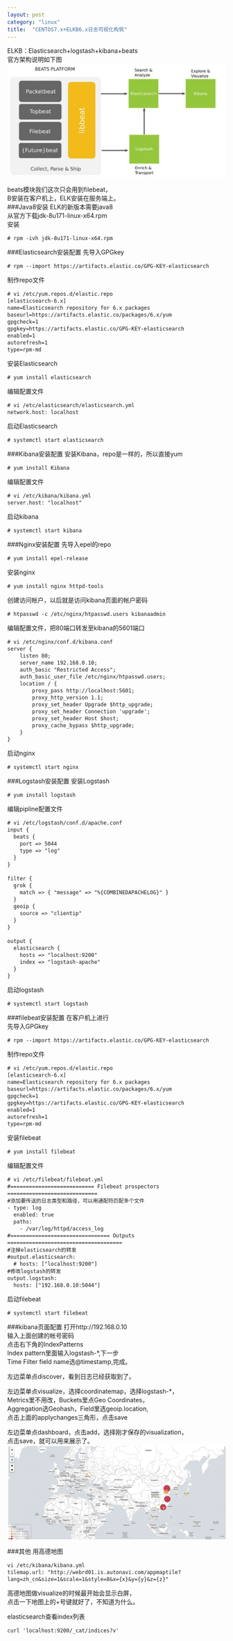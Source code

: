 ```yaml
---
layout: post
category: "linux"
title:  "CENTOS7.x+ELKB6.x日志可视化构筑"
---
```


ELKB：Elasticsearch+logstash+kibana+beats  
官方架构说明如下图  
![](../assets/elkb.jpg)  

beats模块我们这次只会用到filebeat，  
B安装在客户机上，ELK安装在服务端上。  
###Java8安装
ELK的新版本需要java8  
从官方下载jdk-8u171-linux-x64.rpm  
安装
```
# rpm -ivh jdk-8u171-linux-x64.rpm 
```

<!-- more -->

###Elasticsearch安装配置
先导入GPGkey  
```
# rpm --import https://artifacts.elastic.co/GPG-KEY-elasticsearch
```
制作repo文件  
```
# vi /etc/yum.repos.d/elastic.repo
[elasticsearch-6.x]
name=Elasticsearch repository for 6.x packages
baseurl=https://artifacts.elastic.co/packages/6.x/yum
gpgcheck=1
gpgkey=https://artifacts.elastic.co/GPG-KEY-elasticsearch
enabled=1
autorefresh=1
type=rpm-md
```
安装Elasticsearch
```
# yum install elasticsearch
```
编辑配置文件
```
# vi /etc/elasticsearch/elasticsearch.yml
network.host: localhost
```
启动Elasticsearch
```
# systemctl start elasticsearch
```

###Kibana安装配置
安装Kibana，repo是一样的，所以直接yum
```
# yum install Kibana
```
编辑配置文件
```
# vi /etc/kibana/kibana.yml
server.host: "localhost"
```
启动kibana
```
# systemctl start kibana
```

###Nginx安装配置
先导入epel的repo
```
# yum install epel-release
```
安装nginx
```
# yum install nginx httpd-tools
```
创建访问帐户，以后就是访问kibana页面的帐户密码
```
# htpasswd -c /etc/nginx/htpasswd.users kibanaadmin
```
编辑配置文件，把80端口转发至kibana的5601端口
```
# vi /etc/nginx/conf.d/kibana.conf
server {
    listen 80;
    server_name 192.168.0.10;
    auth_basic "Restricted Access";
    auth_basic_user_file /etc/nginx/htpasswd.users;
    location / {
        proxy_pass http://localhost:5601;
        proxy_http_version 1.1;
        proxy_set_header Upgrade $http_upgrade;
        proxy_set_header Connection 'upgrade';
        proxy_set_header Host $host;
        proxy_cache_bypass $http_upgrade;        
    }
}
```
启动nginx
```
# systemctl start nginx
```


###Logstash安装配置
安装Logstash
```
# yum install logstash
```
编辑pipline配置文件
```
# vi /etc/logstash/conf.d/apache.conf
input {
  beats {
    port => 5044
    type => "log"
  }
}

filter {
  grok {
    match => { "message" => "%{COMBINEDAPACHELOG}" }
  }
  geoip {
    source => "clientip"
  }
}

output {
  elasticsearch {
    hosts => "localhost:9200"
    index => "logstash-apache"
  }
}
```
启动logstash
```
# systemctl start logstash
```

###filebeat安装配置
在客户机上进行  
先导入GPGkey  
```
# rpm --import https://artifacts.elastic.co/GPG-KEY-elasticsearch
```
制作repo文件  
```
# vi /etc/yum.repos.d/elastic.repo
[elasticsearch-6.x]
name=Elasticsearch repository for 6.x packages
baseurl=https://artifacts.elastic.co/packages/6.x/yum
gpgcheck=1
gpgkey=https://artifacts.elastic.co/GPG-KEY-elasticsearch
enabled=1
autorefresh=1
type=rpm-md
```
安装filebeat
```
# yum install filebeat
```
编辑配置文件
```
# vi /etc/filebeat/filebeat.yml
#=========================== Filebeat prospectors =============================
#添加要传送的日志类型和路径，可以用通配符匹配多个文件
- type: log
  enabled: true 
  paths:
    - /var/log/httpd/access_log
#================================ Outputs =====================================
#注掉elasticsearch的转发
#output.elasticsearch:
  # hosts: ["localhost:9200"]
#修改logstash的转发
output.logstash:
  hosts: ["192.168.0.10:5044"]
```
启动filebeat
```
# systemctl start filebeat
```

###kibana页面配置
打开http://192.168.0.10  
输入上面创建的帐号密码  
点击右下角的IndexPatterns  
Index pattern里面输入logstash-*,下一步  
Time Filter field name选@timestamp,完成。  

左边菜单点discover，看到日志已经获取到了。  

左边菜单点visualize，选择coordinatemap，选择logstash-*，  
Metrics里不用改，Buckets里点Geo Coordinates，  
Aggregation选Geohash，Field里选geoip.location,  
点击上面的applychanges三角形，点击save  

左边菜单点dashboard，点击add，选择刚才保存的visualization，  
点击save，就可以用来展示了。  
![](../assets/dashboard.jpg) 

###其他
用高德地图
```
vi /etc/kibana/kibana.yml
tilemap.url: "http://webrd01.is.autonavi.com/appmaptile?lang=zh_cn&size=1&scale=1&style=8&x={x}&y={y}&z={z}"
```
高德地图做visualize的时候最开始会显示白屏，  
点击一下地图上的+号键就好了，不知道为什么。  

elasticsearch查看index列表
```
curl 'localhost:9200/_cat/indices?v'
```

